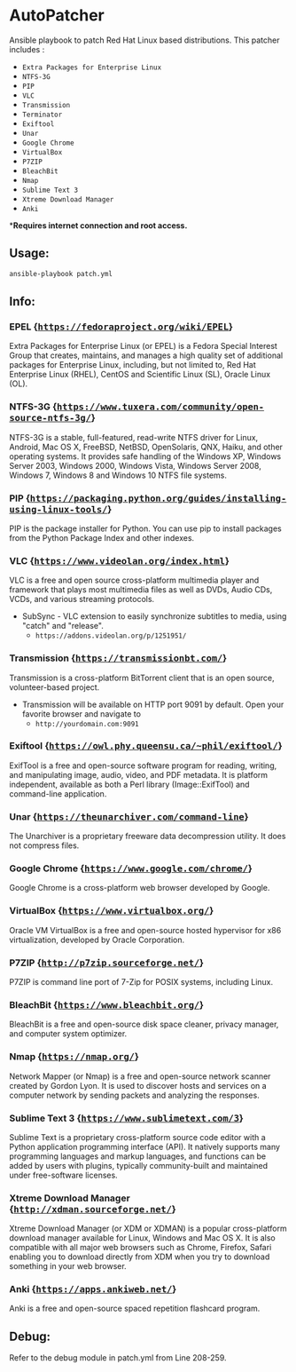 # AutoPatcher
Ansible playbook to patch Red Hat Linux based distributions. This patcher includes :
* ```Extra Packages for Enterprise Linux```
* ```NTFS-3G```
* ```PIP```
* ```VLC```
* ```Transmission```
* ```Terminator```
* ```Exiftool```
* ```Unar```
* ```Google Chrome```
* ```VirtualBox```
* ```P7ZIP```
* ```BleachBit```
* ```Nmap```
* ```Sublime Text 3```
* ```Xtreme Download Manager```
* ```Anki```

*<b>Requires internet connection and root access.</b>

## Usage:
```bash
ansible-playbook patch.yml
```

## Info:
### EPEL {<kbd>https://fedoraproject.org/wiki/EPEL</kbd>}
Extra Packages for Enterprise Linux (or EPEL) is a Fedora Special Interest Group that creates, maintains, and manages a high quality set of additional packages for Enterprise Linux, including, but not limited to, Red Hat Enterprise Linux (RHEL), CentOS and Scientific Linux (SL), Oracle Linux (OL).

### NTFS-3G {<kbd>https://www.tuxera.com/community/open-source-ntfs-3g/</kbd>}
NTFS-3G is a stable, full-featured, read-write NTFS driver for Linux, Android, Mac OS X, FreeBSD, NetBSD, OpenSolaris, QNX, Haiku, and other operating systems. It provides safe handling of the Windows XP, Windows Server 2003, Windows 2000, Windows Vista, Windows Server 2008, Windows 7, Windows 8 and Windows 10 NTFS file systems.

### PIP {<kbd>https://packaging.python.org/guides/installing-using-linux-tools/</kbd>}
PIP is the package installer for Python. You can use pip to install packages from the Python Package Index and other indexes.

### VLC {<kbd>https://www.videolan.org/index.html</kbd>}
VLC is a free and open source cross-platform multimedia player and framework that plays most multimedia files as well as DVDs, Audio CDs, VCDs, and various streaming protocols. 
* SubSync - VLC extension to easily synchronize subtitles to media, using "catch" and "release". 
  * ```https://addons.videolan.org/p/1251951/```

### Transmission {<kbd>https://transmissionbt.com/</kbd>}
Transmission is a cross-platform BitTorrent client that is an open source, volunteer-based project.
* Transmission will be available on HTTP port 9091 by default. Open your favorite browser and navigate to
  * ```http://yourdomain.com:9091```

### Exiftool {<kbd>https://owl.phy.queensu.ca/~phil/exiftool/</kbd>}
ExifTool is a free and open-source software program for reading, writing, and manipulating image, audio, video, and PDF metadata. It is platform independent, available as both a Perl library (Image::ExifTool) and command-line application.

### Unar {<kbd>https://theunarchiver.com/command-line</kbd>}
The Unarchiver is a proprietary freeware data decompression utility. It does not compress files.

### Google Chrome {<kbd>https://www.google.com/chrome/</kbd>}
Google Chrome is a cross-platform web browser developed by Google.

### VirtualBox {<kbd>https://www.virtualbox.org/</kbd>}
Oracle VM VirtualBox is a free and open-source hosted hypervisor for x86 virtualization, developed by Oracle Corporation.

### P7ZIP {<kbd>http://p7zip.sourceforge.net/</kbd>}
P7ZIP is command line port of 7-Zip for POSIX systems, including Linux.

### BleachBit {<kbd>https://www.bleachbit.org/</kbd>}
BleachBit is a free and open-source disk space cleaner, privacy manager, and computer system optimizer.

### Nmap {<kbd>https://nmap.org/</kbd>}
Network Mapper (or Nmap) is a free and open-source network scanner created by Gordon Lyon. It is used to discover hosts and services on a computer network by sending packets and analyzing the responses.

### Sublime Text 3 {<kbd>https://www.sublimetext.com/3</kbd>}
Sublime Text is a proprietary cross-platform source code editor with a Python application programming interface (API). It natively supports many programming languages and markup languages, and functions can be added by users with plugins, typically community-built and maintained under free-software licenses.

### Xtreme Download Manager {<kbd>http://xdman.sourceforge.net/</kbd>}
Xtreme Download Manager (or XDM or XDMAN) is a popular cross-platform download manager available for Linux, Windows and Mac OS X. It is also compatible with all major web browsers such as Chrome, Firefox, Safari enabling you to download directly from XDM when you try to download something in your web browser.

### Anki {<kbd>https://apps.ankiweb.net/</kbd>}
Anki is a free and open-source spaced repetition flashcard program.

## Debug:
Refer to the debug module in patch.yml from Line 208-259.
